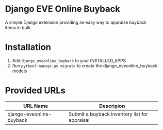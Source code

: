 # Django EVE Online Buyback

A simple Django extension providing an easy way to appraise buyback items in bulk.

# Installation

1. Add `django_eveonline_buyback` to your INSTALLED_APPS
3. Run `python3 manage.py migrate` to create the django_eveonline_buyback models

# Provided URLs
| URL Name | Descripion |
| -------------- | -------------- |
| django-eveonline-buyback | Submit a buyback inventory list for appraisal |
